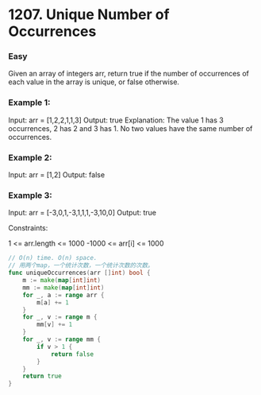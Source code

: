 # 1207. Unique Number of Occurrences

### Easy

Given an array of integers arr, return true if the number of occurrences of each value in the array is unique, or false otherwise.

### Example 1:

Input: arr = [1,2,2,1,1,3]
Output: true
Explanation: The value 1 has 3 occurrences, 2 has 2 and 3 has 1. No two values have the same number of occurrences.

### Example 2:

Input: arr = [1,2]
Output: false

### Example 3:

Input: arr = [-3,0,1,-3,1,1,1,-3,10,0]
Output: true

Constraints:

1 <= arr.length <= 1000
-1000 <= arr[i] <= 1000

```go
// O(n) time. O(n) space.
// 用两个map，一个统计次数，一个统计次数的次数。
func uniqueOccurrences(arr []int) bool {
	m := make(map[int]int)
	mm := make(map[int]int)
	for _, a := range arr {
		m[a] += 1
	}
	for _, v := range m {
		mm[v] += 1
	}
	for _, v := range mm {
		if v > 1 {
			return false
		}
	}
	return true
}
```
